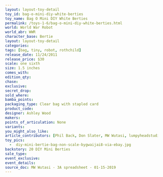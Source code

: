 ```yaml
---
layout: layout-toy-detail 
toy_id: bag-o-mini-diy-white-berties
toy_name: Bag O Mini DIY White Berties
permalink: /toys-1-6/bag-o-mini-diy-white-berties.html
world: World War Robot
world_abr: WWR
character_base: Bertie
layout: layout-toy-detail
categories: 
tags: [bag, tiny, robot, rothchild]
release_date: 11/24/2011
release_price: $30 
scale: one sixth
size: 1.5 inches
comes_with: 
edition_qty: 
chase: 
exclusive: 
secret_drop: 
sold_where: 
bamba_points: 
packaging_type: Clear bag with stapled card
product_code: 
designer: Ashley Wood
makers: 
points_of_articulation: None
variants: 
you_might_also_like: 
article_contributors: [Phil Back, Don Slater, MW Wutasi, lumpyheadstudios, gwaijai8]
toy_pics: 
  -  diy-mini-bertie-bag-non-scale-bygwaijai8-via-ebay.jpg
backstory: 20 DIY Mini Berties
sale_type: 
event_exclusive: 
event_details: 
source_doc: MW Wutasi - 3A spreadsheet - 01-15-2019
---
```


